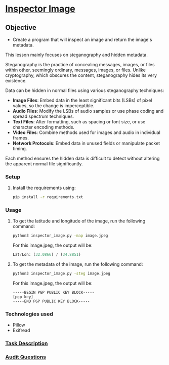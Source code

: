 # [Inspector Image](https://github.com/01-edu/public/tree/master/subjects/cybersecurity/inspector-image)

## Objective
- Create a program that will inspect an image and return the image's metadata.

This lesson mainly focuses on steganography and hidden metadata.

Steganography is the practice of concealing messages, images, or files within other, seemingly ordinary, messages, images, or files. Unlike cryptography, which obscures the content, steganography hides its very existence.

Data can be hidden in normal files using various steganography techniques:
- **Image Files**: Embed data in the least significant bits (LSBs) of pixel values, so the change is imperceptible.
- **Audio Files**: Modify the LSBs of audio samples or use phase coding and spread spectrum techniques.
- **Text Files**: Alter formatting, such as spacing or font size, or use character encoding methods.
- **Video Files**: Combine methods used for images and audio in individual frames.
- **Network Protocols**: Embed data in unused fields or manipulate packet timing.

Each method ensures the hidden data is difficult to detect without altering the apparent normal file significantly.

### Setup
1. Install the requirements using:

    ```bash
    pip install -r requirements.txt
    ```

### Usage

1. To get the latitude and longitude of the image, run the following command: 

    ```bash
    python3 inspector_image.py -map image.jpeg
    ```

    For this image.jpeg, the output will be:

    ```python
    Lat/Lon: (32.0866) / (34.8851)
    ```

2. To get the metadata of the image, run the following command:

    ```bash
    python3 inspector_image.py -steg image.jpeg
    ```

    For this image.jpeg, the output will be:

    ```plaintext
    -----BEGIN PGP PUBLIC KEY BLOCK-----
    [pgp key]
    -----END PGP PUBLIC KEY BLOCK-----
    ```

### Technologies used
- Pillow
- Exifread

### [Task Description](https://github.com/01-edu/public/tree/master/subjects/cybersecurity/inspector-image)
### [Audit Questions](https://github.com/01-edu/public/tree/master/subjects/cybersecurity/inspector-image/audit)
